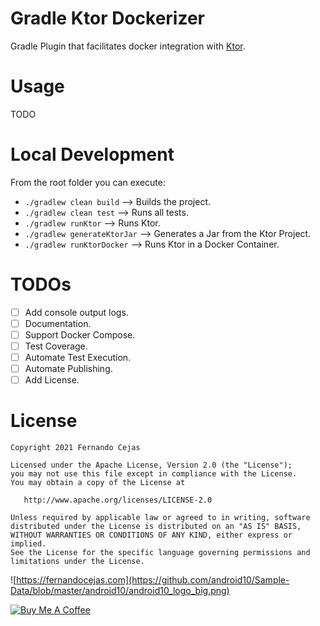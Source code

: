 # Gradle Ktor Dockerizer

Gradle Plugin that facilitates docker integration with [Ktor](https://ktor.io/).

# Usage

TODO

# Local Development

From the root folder you can execute:

 - `./gradlew clean build`      --> Builds the project.
 - `./gradlew clean test`       --> Runs all tests.
 - `./gradlew runKtor`          --> Runs Ktor.
 - `./gradlew generateKtorJar`  --> Generates a Jar from the Ktor Project.
 - `./gradlew runKtorDocker`    --> Runs Ktor in a Docker Container.

# TODOs

- [ ] Add console output logs.
- [ ] Documentation.
- [ ] Support Docker Compose.
- [ ] Test Coverage.
- [ ] Automate Test Execution.
- [ ] Automate Publishing.
- [ ] Add License.

# License

    Copyright 2021 Fernando Cejas

    Licensed under the Apache License, Version 2.0 (the "License");
    you may not use this file except in compliance with the License.
    You may obtain a copy of the License at

       http://www.apache.org/licenses/LICENSE-2.0

    Unless required by applicable law or agreed to in writing, software
    distributed under the License is distributed on an "AS IS" BASIS,
    WITHOUT WARRANTIES OR CONDITIONS OF ANY KIND, either express or implied.
    See the License for the specific language governing permissions and
    limitations under the License.


![https://fernandocejas.com](https://github.com/android10/Sample-Data/blob/master/android10/android10_logo_big.png)

<a href="https://www.buymeacoffee.com/android10" target="_blank"><img src="https://www.buymeacoffee.com/assets/img/custom_images/orange_img.png" alt="Buy Me A Coffee" style="height: auto !important;width: auto !important;" ></a>
